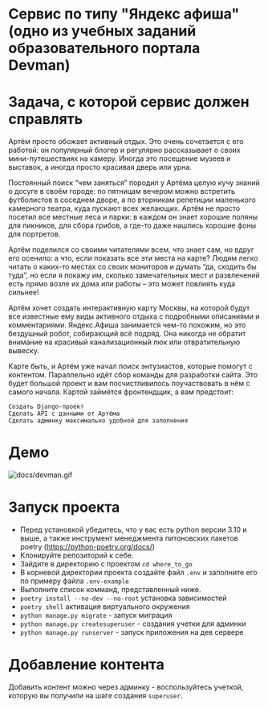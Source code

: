 # Сервис по типу "Яндекс афиша" (одно из учебных заданий образовательного портала Devman)

# Задача, с которой сервис должен справлять
Артём просто обожает активный отдых. Это очень сочетается с его работой: он популярный блогер и регулярно рассказывает о своих мини-путешествиях на камеру. Иногда это посещение музеев и выставок, а иногда просто красивая дверь или урна.

Постоянный поиск “чем заняться” породил у Артёма целую кучу знаний о досуге в своём городе: по пятницам вечером можно встретить футболистов в соседнем дворе, а по вторникам репетиции маленького камерного театра, куда пускают всех желающих. Артём не просто посетил все местные леса и парки: в каждом он знает хорошие поляны для пикников, для сбора грибов, а где-то даже нашлись хорошие фоны для портретов.

Артём поделился со своими читателями всем, что знает сам, но вдруг его осенило: а что, если показать все эти места на карте? Людям легко читать о каких-то местах со своих мониторов и думать “да, сходить бы туда”, но если я покажу им, сколько замечательных мест и развлечений есть прямо возле их дома или работы – это может повлиять куда сильнее!

Артём хочет создать интерактивную карту Москвы, на которой будут все известные ему виды активного отдыха с подробными описаниями и комментариями. Яндекс.Афиша занимается чем-то похожим, но это бездушный робот, собирающий всё подряд. Она никогда не обратит внимание на красивый канализационный люк или отвратительную вывеску.

Карте быть, и Артём уже начал поиск энтузиастов, которые помогут с контентом. Параллельно идёт сбор команды для разработки сайта. Это будет большой проект и вам посчистливилось поучаствовать в нём с самого начала. Картой займётся фронтендщик, а вам предстоит:

    Создать Django-проект
    Сделать API с данными от Артёма
    Сделать админку максимально удобной для заполнения

# Демо
![docs/devman.gif](devman.gif)

# Запуск проекта
- Перед установкой убедитесь, что у вас есть python версии 3.10 и выше, а также инструмент менеджмента питоновских пакетов poetry (https://python-poetry.org/docs/)
- Клонируйте репозиторий к себе.
- Зайдите в директорию с проектом `cd where_to_go`
- В корневой директории проекта создайте файл `.env` и заполните его по примеру файла `.env-example`
- Выполните список комманд, представленный ниже.
- `poetry install --no-dev --no-root` установка зависимостей
- `poetry shell` активация виртуального окружения
- `python manage.py migrate` - запуск миграция
- `python manage.py createsuperuser` - создания учетки для админки
- `python manage.py runserver` - запуск приложения на дев сервере
# Добавление контента
Добавить контент можно через админку - воспользуйтесь учеткой, которую вы получили на шаге создания `superuser`.